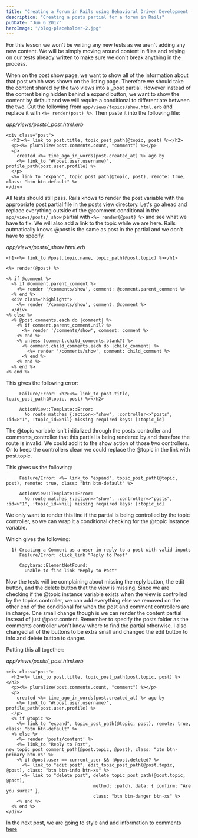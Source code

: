 ```yaml
---
title: "Creating a Forum in Rails using Behavioral Driven Development - Part 7 - Adding a Post partial"
description: "Creating a posts partial for a forum in Rails"
pubDate: "Jun 6 2017"
heroImage: "/blog-placeholder-2.jpg"
---
```


For this lesson we won't be writing any new tests as we aren't adding any new content.  We will be simply moving around content in files and relying on our tests already written to make sure we don't break anything in the process.

When on the post show page, we want to show all of the information about that post which was shown on the listing page. Therefore we should take the content shared by the two views into a _post partial.  However instead of the content being hidden behind a expand button, we want to show the content by default and we will require a conditional to differentiate between the two.  Cut the following from `app/views/topics/show.html.erb` and replace it with `<%= render(post) %>`.  Then paste it into the following file:

*app/views/posts/_post.html.erb*
```erb
<div class="post">
  <h2><%= link_to post.title, topic_post_path(@topic, post) %></h2>
  <p><%= pluralize(post.comments.count, "comment") %></p>
  <p>
    created <%= time_ago_in_words(post.created_at) %> ago by
    <%= link_to "#{post.user.username}", profile_path(post.user.profile) %>
  </p>
  <%= link_to "expand", topic_post_path(@topic, post), remote: true, class: "btn btn-default" %>
</div>
```

All tests should still pass.  Rails knows to render the post variable with the appropriate post partial file in the posts view directory.  Let's go ahead and replace everything outside of the @comment conditional in the `app/views/posts/_show` partial with `<%= render(@post) %>` and see what we have to fix.  We will also add a link to the topic while we are here.  Rails autmatically knows @post is the same as post in the partial and we don't have to specify.

*app/views/posts/_show.html.erb*
```erb
<h1><%= link_to @post.topic.name, topic_path(@post.topic) %></h1>

<%= render(@post) %>

<% if @comment %>
  <% if @comment.parent_comment %>
    <%= render '/comments/show', comment: @comment.parent_comment %>
  <% end %>
  <div class="highlight">
    <%= render '/comments/show', comment: @comment %>
  </div>
<% else %>
  <% @post.comments.each do |comment| %>
    <% if comment.parent_comment.nil? %>
      <%= render '/comments/show', comment: comment %>
    <% end %>
    <% unless (comment.child_comments.blank?) %>
      <% comment.child_comments.each do |child_comment| %>
        <%= render '/comments/show', comment: child_comment %>
      <% end %>
    <% end %>
  <% end %>
<% end %>
```

This gives the following error:

```irb
     Failure/Error: <h2><%= link_to post.title, topic_post_path(@topic, post) %></h2>

     ActionView::Template::Error:
       No route matches {:action=>"show", :controller=>"posts", :id=>"1", :topic_id=>nil} missing required keys: [:topic_id]
```

The @topic variable isn't initialized through the posts_controller and comments_controller that this partial is being rendered by and therefore the route is invalid.  We could add it to the show action of those two controllers.  Or to keep the controllers clean we could replace the @topic in the link with post.topic.

This gives us the following:

```irb
     Failure/Error: <%= link_to "expand", topic_post_path(@topic, post), remote: true, class: "btn btn-default" %>

     ActionView::Template::Error:
       No route matches {:action=>"show", :controller=>"posts", :id=>"1", :topic_id=>nil} missing required keys: [:topic_id]
```

We only want to render this line if the partial is being controlled by the topic controller, so we can wrap it a conditional checking for the @topic instance variable.

Which gives the following:

```irb
  1) Creating a Comment as a user in reply to a post with valid inputs
     Failure/Error: click_link "Reply to Post"

     Capybara::ElementNotFound:
       Unable to find link "Reply to Post"
```

Now the tests will be complaining about missing the reply button, the edit button, and the delete button that the view is missing.  Since we are checking if the @topic instance variable exists when the view is controlled by the topics controller, we can add everything else we removed on the other end of the conditional for when the post and comment controllers are in charge.  One small change though is we can render the content partial instead of just @post.content.  Remember to specify the posts folder as the comments controller won't know where to find the partial otherwise.  I also changed all of the buttons to be extra small and changed the edit button to info and delete button to danger.

Putting this all together:

*app/views/posts/_post.html.erb*
```erb
<div class="post">
  <h2><%= link_to post.title, topic_post_path(post.topic, post) %></h2>
  <p><%= pluralize(post.comments.count, "comment") %></p>
  <p>
    created <%= time_ago_in_words(post.created_at) %> ago by
    <%= link_to "#{post.user.username}", profile_path(post.user.profile) %>
  </p>
  <% if @topic %>
    <%= link_to "expand", topic_post_path(@topic, post), remote: true, class: "btn btn-default" %>
  <% else %>
    <%= render 'posts/content' %>
    <%= link_to "Reply to Post", new_topic_post_comment_path(@post.topic, @post), class: "btn btn-primary btn-xs" %>
    <% if @post.user == current_user && !@post.deleted? %>
      <%= link_to "edit post", edit_topic_post_path(@post.topic, @post), class: "btn btn-info btn-xs" %>
      <%= link_to "delete post", delete_topic_post_path(@post.topic, @post),
                                 method: :patch, data: { confirm: "Are you sure?" },
                                 class: "btn btn-danger btn-xs" %>
    <% end %>
  <% end %>
</div>
```

In the next post, we are going to style and add information to comments [here](/blog/creating-a-forum-in-rails-using-behavioral-driven-development---part-8---styling-and-adding-information-to-comments-listing-post-page/)

